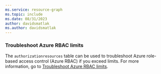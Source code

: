 ```yaml
---
ms.service: resource-graph
ms.topic: include
ms.date: 08/31/2023
author: davidsmatlak
ms.author: davidsmatlak
---
```


### Troubleshoot Azure RBAC limits

The `authorizationresources` table can be used to troubleshoot Azure role-based access control (Azure RBAC) if you exceed limits. For more information, go to [Troubleshoot Azure RBAC limits](/azure/role-based-access-control/troubleshoot-limits.md).
